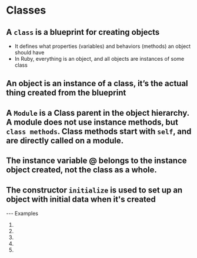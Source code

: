 # Classes

## A `class` is a blueprint for creating objects

- It defines what properties (variables) and behaviors (methods) an object should have
- In Ruby, everything is an object, and all objects are instances of some class

## An object is an instance of a class, it’s the actual thing created from the blueprint

## A `Module` is a Class parent in the object hierarchy. A module does not use instance methods, but `class methods`. Class methods start with `self`, and are directly called on a module.

## The instance variable @ belongs to the instance object created, not the class as a whole.

## The constructor `initialize` is used to set up an object with initial data when it's created

--- Examples

1.
2.
3.
4.
5.
